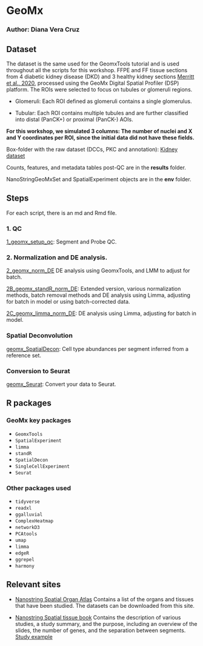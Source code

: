 # GeoMx
### Author: Diana Vera Cruz

## Dataset

The dataset is the same used for the GeomxTools tutorial and is used 
throughout all the scripts for this workshop.
FFPE and FF tissue sections from 4 diabetic kidney disease (DKD) and 3
healthy kidney sections [Merritt et al.,
2020](https://pubmed.ncbi.nlm.nih.gov/32393914/), processed using the
GeoMx Digital Spatial Profiler (DSP) platform. The ROIs were selected to
focus on tubules or glomeruli regions.

- Glomeruli: Each ROI defined as glomeruli contains a single
  glomerulus.

- Tubular: Each ROI contains multiple tubules and are further
  classified into distal (PanCK+) or proximal (PanCK-) AOIs.

**For this workshop, we simulated 3 columns: The number of
nuclei and X and Y coordinates per ROI, since the initial data did not
have these fields.**

Box-folder with the raw dataset (DCCs, PKC and annotation): [Kidney dataset](https://uchicago.box.com/s/4lpumf7ekhw8711192frmzt9ndf0cofb)

Counts, features, and metadata tables post-QC are in the **results** folder.

NanoStringGeoMxSet and SpatialExperiment  objects are in the **env** folder.

## Steps

For each script, there is an md and Rmd file.

### 1. QC

[1_geomx_setup_qc](codes/1_geomx_setup_qc.md): Segment and Probe QC.

### 2. Normalization and DE analysis. 

[2_geomx_norm_DE](codes/2_geomx_norm_DE.md) DE analysis using GeomxTools, and LMM to adjust for batch. 

[2B_geomx_standR_norm_DE](codes/2B_geomx_standR_norm_DE.md): Extended version, various normalization methods, batch removal methods and DE analysis using Limma, adjusting for batch in model or using batch-corrected data.

[2C_geomx_limma_norm_DE](codes/2C_geomx_limma_norm_DE.md): DE analysis using Limma, adjusting for batch in model. 

### Spatial Deconvolution
[geomx_SpatialDecon](codes/geomx_SpatialDecon.md): Cell type abundances per segment inferred from a reference set. 

### Conversion to Seurat
[geomx_Seurat](codes/geomx_Seurat.md): Convert your data to Seurat.


## R packages

### GeoMx key packages
  * `GeomxTools`
  * `SpatialExperiment`
  * `limma`
  * `standR`
  * `SpatialDecon`
  * `SingleCellExperiment`
  * `Seurat`

### Other packages used

  * `tidyverse`
  * `readxl`
  * `ggalluvial`
  * `ComplexHeatmap`
  * `networkD3`
  * `PCAtools`
  * `umap`
  * `limma`
  * `edgeR`
  * `ggrepel`
  * `harmony`


## Relevant sites

  * [Nanostring Spatial Organ Atlas](https://nanostring.com/products/geomx-digital-spatial-profiler/spatial-organ-atlas/)
  Contains a list of the organs and tissues that have been studied. The datasets can be downloaded from this site.
  
  * [Nanostring Spatial tissue book](https://nanostring.com/products/geomx-digital-spatial-profiler/spatial-organ-atlas/)
    Contains the description of various studies, a study summary, and the purpose, including an overview of the slides, the number of genes, and the separation between segments. [Study example](https://uchicago.box.com/s/dxb6zi84jhff0frtw52ljqpy4gi4109z)


